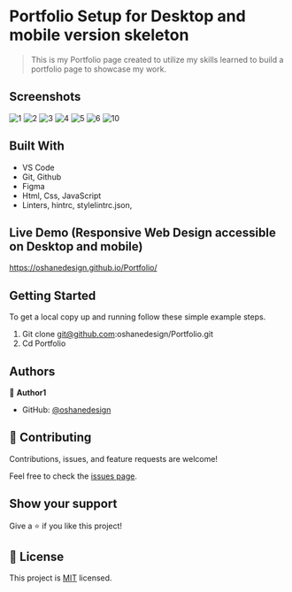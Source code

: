 # Portfolio Setup for Desktop and mobile version skeleton

> This is my Portfolio page created to utilize my skills learned to build a portfolio page to showcase my work. 


## Screenshots
![1](https://user-images.githubusercontent.com/40554384/162634513-46c3c5d8-4f8e-4efa-af43-18267a81cb0c.PNG)
![2](https://user-images.githubusercontent.com/40554384/162634530-e1dd90a9-3b69-448e-ad2a-156b30c063a9.PNG)
![3](https://user-images.githubusercontent.com/40554384/162634547-b8957e4b-9c30-4137-a154-a14d33c01c16.PNG)
![4](https://user-images.githubusercontent.com/40554384/162634553-70f72bc3-5fc6-4950-89c4-75200f829427.PNG)
![5](https://user-images.githubusercontent.com/40554384/162634562-3e814032-d5a2-44a2-9e5b-596fd3aaf963.PNG)
![6](https://user-images.githubusercontent.com/40554384/162634571-6b65b33f-8af5-409d-b0ba-255fa5ff9212.PNG)
![10](https://user-images.githubusercontent.com/40554384/162642604-35a8e6f4-bc17-43f3-8de5-8755285e0e4d.PNG)


## Built With

- VS Code 
- Git, Github 
- Figma
- Html, Css, JavaScript
- Linters, hintrc, stylelintrc.json, 

## Live Demo (Responsive Web Design accessible on Desktop and mobile)

https://oshanedesign.github.io/Portfolio/

## Getting Started


To get a local copy up and running follow these simple example steps.

1. Git clone git@github.com:oshanedesign/Portfolio.git 
2. Cd Portfolio


## Authors

👤 **Author1**

- GitHub: [@oshanedesign](https://github.com/oshanedesign)


## 🤝 Contributing

Contributions, issues, and feature requests are welcome!

Feel free to check the [issues page](../../issues/).

## Show your support

Give a ⭐️ if you like this project!


## 📝 License

This project is [MIT](./MIT.md) licensed.
